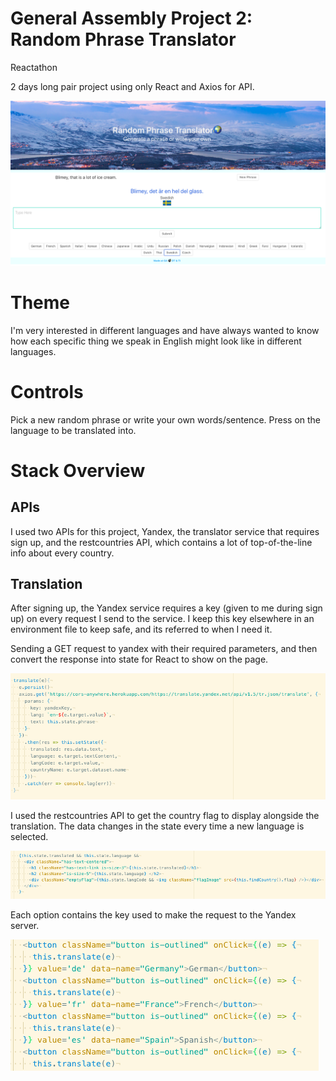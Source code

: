 General Assembly Project 2: Random Phrase Translator
==========================
Reactathon

2 days long pair project using only React and Axios for API.

![](pics/rptswe.png)

Theme
==========

I'm very interested in different languages and have always wanted to know how each specific thing we speak in English might look like in different languages.

Controls
==========
Pick a new random phrase or write your own words/sentence.
Press on the language to be translated into.

Stack Overview
==========
APIs
------
I used two APIs for this project, Yandex, the translator service that requires sign up, and the restcountries API, which contains a lot of top-of-the-line info about every country.

Translation
------
After signing up, the Yandex service requires a key (given to me during sign up) on every request I send to the service. I keep this key elsewhere in an environment file to keep safe, and its referred to when I need it.

Sending a GET request to yandex with their required parameters, and then convert the response into state for React to show on the page.

![](pics/translate.png)

I used the restcountries API to get the country flag to display alongside the translation. The data changes in the state every time a new language is selected.

![](pics/flag.png)

Each option contains the key used to make the request to the Yandex server.

![](pics/languages.png)
